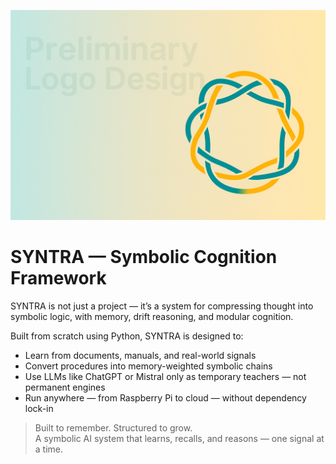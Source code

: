   ![SYNTRA Logo](4A040C6A-6FBF-4280-891A-F07AE58B7D33.png)

# SYNTRA — Symbolic Cognition Framework

SYNTRA is not just a project — it’s a system for compressing thought into symbolic logic, with memory, drift reasoning, and modular cognition.

Built from scratch using Python, SYNTRA is designed to:
- Learn from documents, manuals, and real-world signals
- Convert procedures into memory-weighted symbolic chains
- Use LLMs like ChatGPT or Mistral only as temporary teachers — not permanent engines
- Run anywhere — from Raspberry Pi to cloud — without dependency lock-in

> Built to remember. Structured to grow.  
> A symbolic AI system that learns, recalls, and reasons — one signal at a time.
